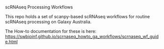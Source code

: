 scRNAseq Processing Workflows


This repo holds a set of scanpy-based scRNAseq workflows for routine scRNAseq processing on Galaxy Australia.

The How-to documentation for these is here: https://swbioinf.github.io/scrnaseq_howto_ga_workflows/scrnaseq_wf_guide.html

